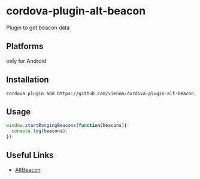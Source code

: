 # cordova-plugin-alt-beacon
Plugin to get beacon data

## Platforms
only for Android

## Installation
```
cordova plugin add https://github.com/vienom/cordova-plugin-alt-beacon
```

## Usage
```javascript
window.startRangingBeacons(function(beacons){
  console.log(beacons);
});
```

## Useful Links
* [AltBeacon](https://altbeacon.github.io/android-beacon-library/index.html)
